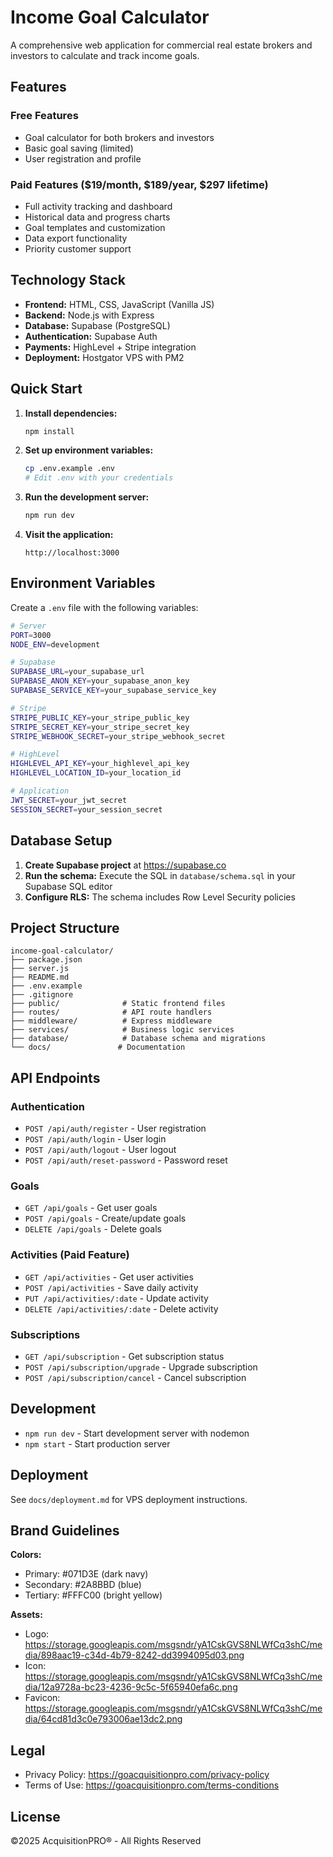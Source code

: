 # Income Goal Calculator

A comprehensive web application for commercial real estate brokers and investors to calculate and track income goals.

## Features

### Free Features
- Goal calculator for both brokers and investors
- Basic goal saving (limited)
- User registration and profile

### Paid Features ($19/month, $189/year, $297 lifetime)
- Full activity tracking and dashboard
- Historical data and progress charts
- Goal templates and customization
- Data export functionality
- Priority customer support

## Technology Stack

- **Frontend:** HTML, CSS, JavaScript (Vanilla JS)
- **Backend:** Node.js with Express
- **Database:** Supabase (PostgreSQL)
- **Authentication:** Supabase Auth
- **Payments:** HighLevel + Stripe integration
- **Deployment:** Hostgator VPS with PM2

## Quick Start

1. **Install dependencies:**
   ```bash
   npm install
   ```

2. **Set up environment variables:**
   ```bash
   cp .env.example .env
   # Edit .env with your credentials
   ```

3. **Run the development server:**
   ```bash
   npm run dev
   ```

4. **Visit the application:**
   ```
   http://localhost:3000
   ```

## Environment Variables

Create a `.env` file with the following variables:

```bash
# Server
PORT=3000
NODE_ENV=development

# Supabase
SUPABASE_URL=your_supabase_url
SUPABASE_ANON_KEY=your_supabase_anon_key
SUPABASE_SERVICE_KEY=your_supabase_service_key

# Stripe
STRIPE_PUBLIC_KEY=your_stripe_public_key
STRIPE_SECRET_KEY=your_stripe_secret_key
STRIPE_WEBHOOK_SECRET=your_stripe_webhook_secret

# HighLevel
HIGHLEVEL_API_KEY=your_highlevel_api_key
HIGHLEVEL_LOCATION_ID=your_location_id

# Application
JWT_SECRET=your_jwt_secret
SESSION_SECRET=your_session_secret
```

## Database Setup

1. **Create Supabase project** at https://supabase.co
2. **Run the schema:** Execute the SQL in `database/schema.sql` in your Supabase SQL editor
3. **Configure RLS:** The schema includes Row Level Security policies

## Project Structure

```
income-goal-calculator/
├── package.json
├── server.js
├── README.md
├── .env.example
├── .gitignore
├── public/              # Static frontend files
├── routes/              # API route handlers
├── middleware/          # Express middleware
├── services/            # Business logic services
├── database/            # Database schema and migrations
└── docs/               # Documentation
```

## API Endpoints

### Authentication
- `POST /api/auth/register` - User registration
- `POST /api/auth/login` - User login
- `POST /api/auth/logout` - User logout
- `POST /api/auth/reset-password` - Password reset

### Goals
- `GET /api/goals` - Get user goals
- `POST /api/goals` - Create/update goals
- `DELETE /api/goals` - Delete goals

### Activities (Paid Feature)
- `GET /api/activities` - Get user activities
- `POST /api/activities` - Save daily activity
- `PUT /api/activities/:date` - Update activity
- `DELETE /api/activities/:date` - Delete activity

### Subscriptions
- `GET /api/subscription` - Get subscription status
- `POST /api/subscription/upgrade` - Upgrade subscription
- `POST /api/subscription/cancel` - Cancel subscription

## Development

- `npm run dev` - Start development server with nodemon
- `npm start` - Start production server

## Deployment

See `docs/deployment.md` for VPS deployment instructions.

## Brand Guidelines

**Colors:**
- Primary: #071D3E (dark navy)
- Secondary: #2A8BBD (blue)
- Tertiary: #FFFC00 (bright yellow)

**Assets:**
- Logo: https://storage.googleapis.com/msgsndr/yA1CskGVS8NLWfCq3shC/media/898aac19-c34d-4b79-8242-dd3994095d03.png
- Icon: https://storage.googleapis.com/msgsndr/yA1CskGVS8NLWfCq3shC/media/12a9728a-bc23-4236-9c5c-5f65940efa6c.png
- Favicon: https://storage.googleapis.com/msgsndr/yA1CskGVS8NLWfCq3shC/media/64cd81d3c0e793006ae13dc2.png

## Legal

- Privacy Policy: https://goacquisitionpro.com/privacy-policy
- Terms of Use: https://goacquisitionpro.com/terms-conditions

## License

©2025 AcquisitionPRO® - All Rights Reserved